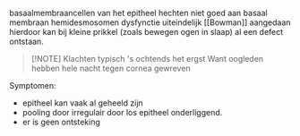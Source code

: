 basaalmembraancellen van het epitheel hechten niet goed aan basaal membraan
hemidesmosomen dysfynctie
uiteindelijk [[Bowman]] aangedaan
hierdoor kan bij kleine prikkel (zoals bewegen ogen in slaap) al een defect ontstaan.

> [!NOTE] Klachten typisch 's ochtends het ergst
> Want oogleden hebben hele nacht tegen cornea gewreven

Symptomen:
- epitheel kan vaak al geheeld zijn
- pooling door irregulair door los epitheel onderliggend.
- er is geen ontsteking